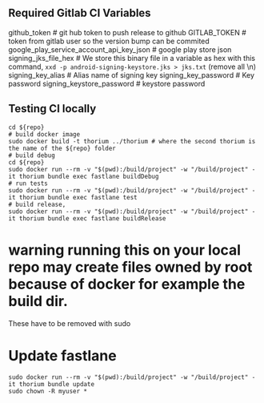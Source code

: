 ## Required Gitlab CI Variables
github_token # git hub token to push release to github
GITLAB_TOKEN # token from gitlab user so the version bump can be commited
google_play_service_account_api_key_json # google play store json
signing_jks_file_hex # We store this binary file in a variable as hex with this command, `xxd -p android-signing-keystore.jks > jks.txt` (remove all \n)
signing_key_alias # Alias name of signing key
signing_key_password # Key password
signing_keystore_password # keystore password

## Testing CI locally

```
cd ${repo}
# build docker image
sudo docker build -t thorium ../thorium # where the second thorium is the name of the ${repo} folder
# build debug
cd ${repo}
sudo docker run --rm -v "$(pwd):/build/project" -w "/build/project" -it thorium bundle exec fastlane buildDebug
# run tests
sudo docker run --rm -v "$(pwd):/build/project" -w "/build/project" -it thorium bundle exec fastlane test
# build release,
sudo docker run --rm -v "$(pwd):/build/project" -w "/build/project" -it thorium bundle exec fastlane buildRelease
```

# warning running this on your local repo may create files owned by root because of docker for example the build dir.
These have to be removed with sudo

# Update fastlane
```
sudo docker run --rm -v "$(pwd):/build/project" -w "/build/project" -it thorium bundle update
sudo chown -R myuser *
```